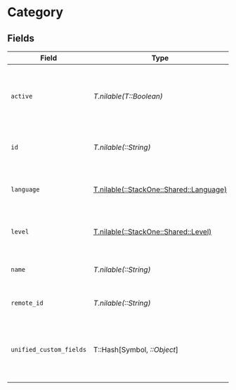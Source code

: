 # Category


## Fields

| Field                                                                                        | Type                                                                                         | Required                                                                                     | Description                                                                                  | Example                                                                                      |
| -------------------------------------------------------------------------------------------- | -------------------------------------------------------------------------------------------- | -------------------------------------------------------------------------------------------- | -------------------------------------------------------------------------------------------- | -------------------------------------------------------------------------------------------- |
| `active`                                                                                     | *T.nilable(T::Boolean)*                                                                      | :heavy_minus_sign:                                                                           | Whether the category is active and therefore available for use                               | true                                                                                         |
| `id`                                                                                         | *T.nilable(::String)*                                                                        | :heavy_minus_sign:                                                                           | The ID associated with this category                                                         | 16873-IT345                                                                                  |
| `language`                                                                                   | [T.nilable(::StackOne::Shared::Language)](../../models/shared/language.md)                   | :heavy_minus_sign:                                                                           | The language associated with this category                                                   |                                                                                              |
| `level`                                                                                      | [T.nilable(::StackOne::Shared::Level)](../../models/shared/level.md)                         | :heavy_minus_sign:                                                                           | The hierarchal level of the category                                                         |                                                                                              |
| `name`                                                                                       | *T.nilable(::String)*                                                                        | :heavy_minus_sign:                                                                           | The name associated with this category                                                       | Information-Technology                                                                       |
| `remote_id`                                                                                  | *T.nilable(::String)*                                                                        | :heavy_minus_sign:                                                                           | Provider's unique identifier                                                                 | 8187e5da-dc77-475e-9949-af0f1fa4e4e3                                                         |
| `unified_custom_fields`                                                                      | T::Hash[Symbol, *::Object*]                                                                  | :heavy_minus_sign:                                                                           | Custom Unified Fields configured in your StackOne project                                    | {<br/>"my_project_custom_field_1": "REF-1236",<br/>"my_project_custom_field_2": "some other value"<br/>} |
